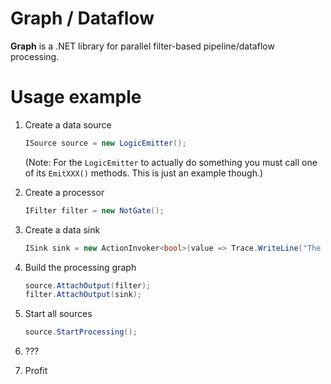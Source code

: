 # Graph / Dataflow

**Graph** is a .NET library for parallel filter-based pipeline/dataflow processing.

# Usage example

1. Create a data source

	```C#
	ISource source = new LogicEmitter();
	```

	(Note: For the ```LogicEmitter``` to actually do something you must call one of its ```EmitXXX()``` methods. This is just an example though.)

2. Create a processor

	```C#
	IFilter filter = new NotGate();
	```

3. Create a data sink

	```C#
	ISink sink = new ActionInvoker<bool>(value => Trace.WriteLine("The value is: " + value));
	```

4. Build the processing graph

	```C#
	source.AttachOutput(filter);
	filter.AttachOutput(sink);
	```

5. Start all sources

	```C#
	source.StartProcessing();
	```
6. ???
7. Profit
